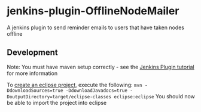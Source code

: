 # jenkins-plugin-OfflineNodeMailer

A jenkins plugin to send reminder emails to users that have taken nodes offline

## Development
Note: You must have maven setup correctly - see the [Jenkins Plugin tutorial](https://wiki.jenkins-ci.org/display/JENKINS/Plugin+tutorial) for more information

To [create an eclipse project](https://wiki.jenkins-ci.org/display/JENKINS/Plugin+tutorial#Plugintutorial-Eclipse), execute the following:
`mvn -DdownloadSources=true -DdownloadJavadocs=true -DoutputDirectory=target/eclipse-classes eclipse:eclipse`
You should now be able to import the project into eclipse
